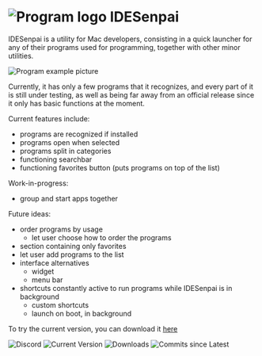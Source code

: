  ![Program logo](https://i.imgur.com/Fwg2Ubu.png)  IDESenpai
================
IDESenpai is a utility for Mac developers, consisting in a quick launcher for any of their programs used for programming, together with other minor utilities.

![Program example picture](https://i.imgur.com/FO8Ilbd.pngg)

Currently, it has only a few programs that it recognizes, and every part of it is still under testing, as well as being far away from an official release since it only has basic functions at the moment. 

Current features include:
- programs are recognized if installed
- programs open when selected
- programs split in categories
- functioning searchbar
- functioning favorites button (puts programs on top of the list)

Work-in-progress:
- group and start apps together

Future ideas:
- order programs by usage
  - let user choose how to order the programs
- section containing only favorites
- let user add programs to the list
- interface alternatives
  - widget
  - menu bar
- shortcuts constantly active to run programs while IDESenpai is in background
  - custom shortcuts
  - launch on boot, in background

To try the current version, you can download it [here](https://github.com/BadNarrators/IDESenpai/releases/)

![Discord](https://img.shields.io/discord/800209731582033920?color=blue&label=discord)
![Current Version](https://img.shields.io/github/v/release/BadNarrators/IDESenpai?include_prereleases)
![Downloads](https://img.shields.io/github/downloads-pre/BadNarrators/IDESenpai/latest/total?color=purple&label=downloads)
![Commits since Latest](https://img.shields.io/github/commits-since/BadNarrators/IDESenpai/latest?include_prereleases)
